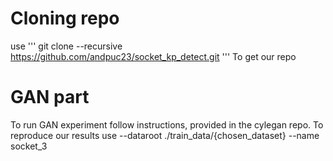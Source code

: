 # Cloning repo

use 
'''
git clone --recursive https://github.com/andpuc23/socket_kp_detect.git
'''
To get our repo

# GAN part
To run GAN experiment follow instructions, provided in the cylegan repo. To reproduce our results use --dataroot ./train_data/{chosen_dataset} --name socket_3
